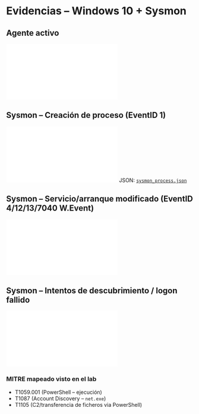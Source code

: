 # Evidencias – Windows 10 + Sysmon

## Agente activo
![Agente activo](../evidence/win10/agent_active.md)

## Sysmon – Creación de proceso (EventID 1)
![ProcessCreate](../evidence/win10/sysmon_process.md)
JSON: [`sysmon_process.json`](../evidence/win10/sysmon_process.json)

## Sysmon – Servicio/arranque modificado (EventID 4/12/13/7040 W.Event)
![Service change](../evidence/win10/sysmon_service.md)

## Sysmon – Intentos de descubrimiento / logon fallido
![Discovery / Logon failed](../evidence/win10/sysmon_logon_failed.md)

### MITRE mapeado visto en el lab
- T1059.001 (PowerShell – ejecución)
- T1087 (Account Discovery – `net.exe`)
- T1105 (C2/transferencia de ficheros via PowerShell)
